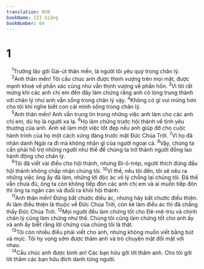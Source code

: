 ```yaml
---
translation: NVB
bookName: III Giăng 
bookNumber: 64
---
```


<div class="title"><h1>1</h1></div>
<span class="verse 3gi_1_1"> <sup>1</sup>Trưởng lão gởi Gai-út thân mến, là người tôi yêu quý trong chân lý. <br/></span>
<span class="verse 3gi_1_2"> <sup>2</sup>Anh thân mến! Tôi cầu chúc anh được thịnh vượng trên mọi mặt, được mạnh khoẻ về phần xác cũng như vẫn thịnh vượng về phần hồn. </span>
<span class="verse 3gi_1_3"><sup>3</sup>Vì tôi rất mừng khi các anh chị em đến đây làm chứng rằng anh có lòng trung thành với chân lý như anh vẫn sống trong chân lý vậy. </span>
<span class="verse 3gi_1_4"><sup>4</sup>Không có gì vui mừng hơn cho tôi khi nghe biết con cái mình sống trong chân lý. <br/></span>
<span class="verse 3gi_1_5"> <sup>5</sup>Anh thân mến! Anh vẫn trung tín trong những việc anh làm cho các anh chị em, dù họ là người xa lạ. </span>
<span class="verse 3gi_1_6"><sup>6</sup>Họ làm chứng trước hội thánh về tình yêu thương của anh. Anh sẽ làm một việc tốt đẹp nếu anh giúp đỡ cho cuộc hành trình của họ một cách xứng đáng trước mặt Đức Chúa Trời. </span>
<span class="verse 3gi_1_7"><sup>7</sup>Vì họ đã nhân danh Ngài ra đi mà không nhận gì của người ngoại cả. </span>
<span class="verse 3gi_1_8"><sup>8</sup>Vậy, chúng ta cần phải hỗ trợ những người như thế để chúng ta trở thành người đồng lao hành động cho chân lý. <br/></span>
<span class="verse 3gi_1_9"> <sup>9</sup>Tôi đã viết vài điều cho hội thánh, nhưng Đi-ô-trép, người thích đứng đầu hội thánh không chấp nhận chúng tôi. </span>
<span class="verse 3gi_1_10"><sup>10</sup>Vì thế, nếu tôi đến, tôi sẽ nêu ra những việc ông ấy đã làm, những lời độc ác vô lý chống lại chúng tôi. Đã thế vẫn chưa đủ, ông ta còn không tiếp đón các anh chị em và ai muốn tiếp đón thì ông ta ngăn cản và đuổi ra khỏi hội thánh. <br/></span>
<span class="verse 3gi_1_11"> <sup>11</sup>Anh thân mến! Đừng bắt chước điều ác, nhưng hãy bắt chước điều thiện. Ai làm điều thiện là thuộc về Đức Chúa Trời, còn kẻ làm điều ác thì đã chẳng thấy Đức Chúa Trời. </span>
<span class="verse 3gi_1_12"><sup>12</sup>Mọi người đều làm chứng tốt cho Đê-mê-triu và chính chân lý cũng làm chứng như thế. Chúng tôi cũng làm chứng tốt cho anh ấy và anh ấy biết rằng lời chứng của chúng tôi là thật. <br/></span>
<span class="verse 3gi_1_13"> <sup>13</sup>Tôi còn nhiều điều phải viết cho anh, nhưng không muốn viết bằng bút và mực. Tôi hy vọng sớm được thăm anh và trò chuyện mặt đối mặt với nhau. <br/></span>
<span class="verse 3gi_1_14"> <sup>14</sup>Cầu chúc anh được bình an! Các bạn hữu gởi lời thăm anh. Cho tôi gởi lời thăm các bạn hữu đích danh từng người. <br/></span>

